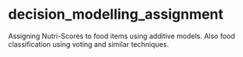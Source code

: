 # decision_modelling_assignment
Assigning Nutri-Scores to food items using additive models. Also food classification using voting and similar techniques. 
